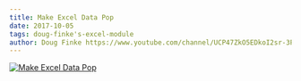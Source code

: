 ```yaml
---
title: Make Excel Data Pop
date: 2017-10-05
tags: doug-finke's-excel-module
author: Doug Finke https://www.youtube.com/channel/UCP47ZkO5EDkoI2sr-3P4ShQ
---
```


[![Make Excel Data Pop](https://i4.ytimg.com/vi/gQaYI5hxqM4/hqdefault.jpg "Make Excel Data Pop")](https://www.youtube.com/watch?v=gQaYI5hxqM4)


